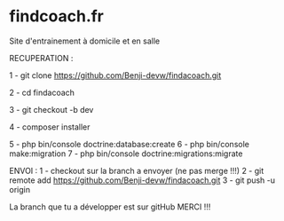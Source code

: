 # findcoach.fr
Site d'entrainement à domicile et en salle

RECUPERATION :

1 - git clone https://github.com/Benji-devw/findacoach.git

2 - cd findacoach

3 - git checkout -b dev

4 - composer installer

5 - php bin/console doctrine:database:create
6 - php bin/console make:migration
7 - php bin/console doctrine:migrations:migrate


ENVOI :
1 - checkout sur la branch a envoyer (ne pas merge !!!)
2 - git remote add https://github.com/Benji-devw/findacoach.git
3 - git push -u origin

La branch que tu a développer est sur gitHub MERCI !!!
